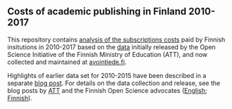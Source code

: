 ## Costs of academic publishing in Finland 2010-2017

This repository contains [analysis of the subscriptions costs](analysis.md) paid by Finnish insitutions in 2010-2017 based on the [data](http://etsin.avointiede.fi/dataset/urn-nbn-fi-csc-kata20160609092300369981) initially released by the Open Science Initiative of the Finnish Ministry of Education (ATT), and now collected and maintained at [avointiede.fi](https://avointiede.fi/fi/avoimet-julkaisut/kustantajahintatietoja).

Highlights of earlier data set for 2010-2015 have been described in a separate [blog post](https://ropengov.github.io/r/2016/06/10/FOI/). For details on the data collection and release, see the blog posts by [ATT](http://avointiede.fi/ajankohtaista/-/asset_publisher/UJglmibGKmbR/content/lapinakyvyytta-ja-avoimuutta-tieteelliseen-julkaisemiseen-tutkimusorganisaatioilta-vuosittain-miljoonia-euroja-suurille-kustantajille?_101_INSTANCE_UJglmibGKmbR_viewMode=view) and the Finnish Open Science advocates ([English](http://www.mostlyphysics.net/blog/2016/6/13/finland-takes-leading-role-in-the-openness-of-academic-journal-pricing); [Finnish](http://fi.okfn.org/2016/06/13/suomi-maailman-karkeen-tiedejulkaisujen-hintatietojen-avoimuudessa/)). 




